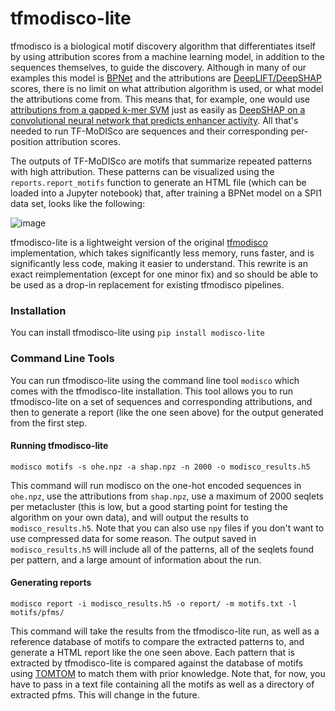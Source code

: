 # tfmodisco-lite

tfmodisco is a biological motif discovery algorithm that differentiates itself by using attribution scores from a machine learning model, in addition to the sequences themselves, to guide the discovery. Although in many of our examples this model is [BPNet](https://www.nature.com/articles/s41588-021-00782-6) and the attributions are [DeepLIFT/DeepSHAP](https://captum.ai/api/deep_lift_shap.html) scores, there is no limit on what attribution algorithm is used, or what model the attributions come from. This means that, for example, one would use [attributions from a gapped k-mer SVM](https://academic.oup.com/bioinformatics/article/35/14/i173/5529147?login=false) just as easily as [DeepSHAP on a convolutional neural network that predicts enhancer activity](https://www.nature.com/articles/s41588-022-01048-5). All that's needed to run TF-MoDISco are sequences and their corresponding per-position attribution scores.

The outputs of TF-MoDISco are motifs that summarize repeated patterns with high attribution. These patterns can be visualized using the `reports.report_motifs` function to generate an HTML file (which can be loaded into a Jupyter notebook) that, after training a BPNet model on a SPI1 data set, looks like the following:  

![image](https://user-images.githubusercontent.com/3916816/189726765-47e043c5-c942-4547-9b69-bfc8b5ba3131.png)

tfmodisco-lite is a lightweight version of the original [tfmodisco](https://github.com/kundajelab/tfmodisco) implementation, which takes significantly less memory, runs faster, and is significantly less code, making it easier to understand. This rewrite is an exact reimplementation (except for one minor fix) and so should be able to be used as a drop-in replacement for existing tfmodisco pipelines. 

### Installation

You can install tfmodisco-lite using `pip install modisco-lite`

### Command Line Tools

You can run tfmodisco-lite using the command line tool `modisco` which comes with the tfmodisco-lite installation. This tool allows you to run tfmodisco-lite on a set of sequences and corresponding attributions, and then to generate a report (like the one seen above) for the output generated from the first step.

#### Running tfmodisco-lite

`modisco motifs -s ohe.npz -a shap.npz -n 2000 -o modisco_results.h5`

This command will run modisco on the one-hot encoded sequences in `ohe.npz`, use the attributions from `shap.npz`, use a maximum of 2000 seqlets per metacluster (this is low, but a good starting point for testing the algorithm on your own data), and will output the results to `modisco_results.h5`. Note that you can also use `npy` files if you don't want to use compressed data for some reason. The output saved in `modisco_results.h5` will include all of the patterns, all of the seqlets found per pattern, and a large amount of information about the run.

#### Generating reports

`modisco report -i modisco_results.h5 -o report/ -m motifs.txt -l motifs/pfms/`

This command will take the results from the tfmodisco-lite run, as well as a reference database of motifs to compare the extracted patterns to, and generate a HTML report like the one seen above. Each pattern that is extracted by tfmodisco-lite is compared against the database of motifs using [TOMTOM](https://meme-suite.org/meme/tools/tomtom) to match them with prior knowledge. Note that, for now, you have to pass in a text file containing all the motifs as well as a directory of extracted pfms. This will change in the future. 
